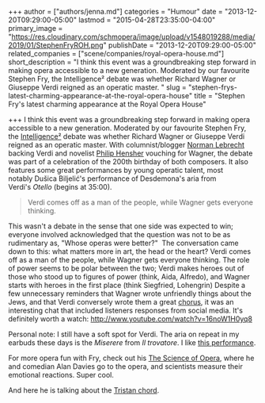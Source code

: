 +++
author = ["authors/jenna.md"]
categories = "Humour"
date = "2013-12-20T09:29:00-05:00"
lastmod = "2015-04-28T23:35:00-04:00"
primary_image = "https://res.cloudinary.com/schmopera/image/upload/v1548019288/media/2019/01/StephenFryROH.png"
publishDate = "2013-12-20T09:29:00-05:00"
related_companies = ["scene/companies/royal-opera-house.md"]
short_description = "I think this event was a groundbreaking step forward in making opera accessible to a new generation. Moderated by our favourite Stephen Fry, the Intelligence² debate was whether Richard Wagner or Giuseppe Verdi reigned as an operatic master. "
slug = "stephen-frys-latest-charming-appearance-at-the-royal-opera-house"
title = "Stephen Fry&#039;s latest charming appearance at the Royal Opera House"

+++
I think this event was a groundbreaking step forward in making opera accessible to a new generation. Moderated by our favourite Stephen Fry, the [Intelligence²](http://www.intelligencesquared.com/) debate was whether Richard Wagner or Giuseppe Verdi reigned as an operatic master. With columnist/blogger [Norman Lebrecht](http://www.normanlebrecht.com/) backing Verdi and novelist [Philip Hensher](http://en.wikipedia.org/wiki/Philip_Hensher) vouching for Wagner, the debate was part of a celebration of the 200th birthday of both composers. It also features some great performances by young operatic talent, most notably Dušica Biljelić's performance of Desdemona's aria from Verdi's _Otello_ (begins at 35:00).

> Verdi comes off as a man of the people, while Wagner gets everyone thinking.

This wasn't a debate in the sense that one side was expected to win; everyone involved acknowledged that the question was not to be as rudimentary as, "Whose operas were better?"  The conversation came down to this: what matters more in art, the head or the heart? Verdi comes off as a man of the people, while Wagner gets everyone thinking. The role of power seems to be polar between the two; Verdi makes heroes out of those who stood up to figures of power (think, Aida, Alfredo), and Wagner starts with heroes in the first place (think Siegfried, Lohengrin) Despite a few unnecessary reminders that Wagner wrote unfriendly things about the Jews, and that Verdi conversely wrote them a great [chorus](http://www.youtube.com/watch?v=KzCVhQb-UMY), it was an interesting chat that included listeners responses from social media. It's definitely worth a watch:
http://www.youtube.com/watch?v=16noW1H0yq8

Personal note: I still have a soft spot for Verdi. The aria on repeat in my earbuds these days is the _Miserere_ from _Il trovatore_. I like [this performance](http://www.youtube.com/watch?v=OHkgAcmLslk).

For more opera fun with Fry, check out his [The Science of Opera](http://www.youtube.com/watch?v=EVN4dShaZWk), where he and comedian Alan Davies go to the opera, and scientists measure their emotional reactions. Super cool.

And here he is talking about the [Tristan chord](http://www.youtube.com/watch?v=dWLp7lBomW8).